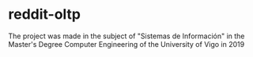 # reddit-oltp
The project was made in the subject of "Sistemas de Información" in the Master's Degree Computer Engineering of the University of Vigo in 2019
